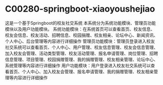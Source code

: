 # C00280-springboot-xiaoyoushejiao
这是一个基于Springboot的校友社交系统 本系统分为系统功能模块、管理员功能模块以及用户功能模块。 系统功能模块：在系统首页可以查看首页、校友信息、校友会信息、校友活动、招聘信息、校园捐赠、校友相亲、论坛中心、新闻资讯、个人中心、后台管理等内容进行详细操作 管理员功能模块：管理员登录进入校友社交系统可以查看首页、个人中心、用户管理、校友信息管理、校友会信息管理、加入校友会管理、活动类型管理、校友活动管理、报名申请管理、岗位管理、招聘信息管理、项目管理、校园捐赠管理、我的捐赠管理、校友相亲管理、论坛中心、系统管理等内容进行详细操作 用户功能模块：用户登录进入校友社交系统可以查看首页、个人中心、加入校友会管理、报名申请管理、我的捐赠管理、校友相亲管理等内容进行详细操作
